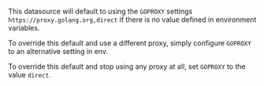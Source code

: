 This datasource will default to using the `GOPROXY` settings `https://proxy.golang.org,direct` if there is no value defined in environment variables.

To override this default and use a different proxy, simply configure `GOPROXY` to an alternative setting in env.

To override this default and stop using any proxy at all, set `GOPROXY` to the value `direct`.
